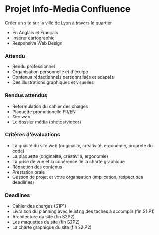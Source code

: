 # Projet Info-Media Confluence

Créer un site sur la ville de Lyon à travers le quartier
* En Anglais et Français
* Insérer cartographie
* Responsive Web Design

### Attendu

- Rendu professionnel
- Organisation personnelle et d'équipe
- Contenus rédactionnels personnalisés et adaptés
- Des illustrations graphiques et visuelles 

### Rendus attendus
- Reformulation du cahier des charges
- Plaquette promotionelle FR/EN
- Site web
- Le dossier média (photos/vidéos)

### Critères d'évaluations
- La qualité du site web (originalité, créativité, ergonomie, propreté du code)
- La plaquette (originalité, créativité, ergonomie)
- La prise de vue et la cohérence de la charte graphique
- Rédaction des contenus
- Prestation orale
- Gestion de projet et votre organisation (implication, respect des deadlines)

### Deadlines
- Cahier des charges (S1P1)
- Livraison du planning avec le lsting des taches à accomplir (fin S1 P1)
- Architecture du site (fin S2P2)
- Les maquettes du site (fin S2P2)
- La charte graphique du site (fin S2 P2)